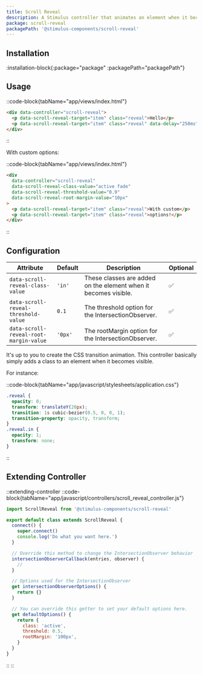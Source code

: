 ```yaml
---
title: Scroll Reveal
description: A Stimulus controller that animates an element when it becomes visible.
package: scroll-reveal
packagePath: '@stimulus-components/scroll-reveal'
---
```


## Installation

:installation-block{:package="package" :packagePath="packagePath"}

## Usage

::code-block{tabName="app/views/index.html"}

```html
<div data-controller="scroll-reveal">
  <p data-scroll-reveal-target="item" class="reveal">Hello</p>
  <p data-scroll-reveal-target="item" class="reveal" data-delay="250ms">World!</p>
</div>
```

::

With custom options:

::code-block{tabName="app/views/index.html"}

```html
<div
  data-controller="scroll-reveal"
  data-scroll-reveal-class-value="active fade"
  data-scroll-reveal-threshold-value="0.9"
  data-scroll-reveal-root-margin-value="10px"
>
  <p data-scroll-reveal-target="item" class="reveal">With custom</p>
  <p data-scroll-reveal-target="item" class="reveal">options!</p>
</div>
```

::

## Configuration

| Attribute                              | Default | Description                                                     | Optional |
| -------------------------------------- | ------- | --------------------------------------------------------------- | -------- |
| `data-scroll-reveal-class-value`       | `'in'`  | These classes are added on the element when it becomes visible. | ✅       |
| `data-scroll-reveal-threshold-value`   | `0.1`   | The threshold option for the IntersectionObserver.              | ✅       |
| `data-scroll-reveal-root-margin-value` | `'0px'` | The rootMargin option for the IntersectionObserver.             | ✅       |

It's up to you to create the CSS transition animation.
This controller basically simply adds a class to an element when it becomes visible.

For instance:

::code-block{tabName="app/javascript/stylesheets/application.css"}

```css
.reveal {
  opacity: 0;
  transform: translateY(20px);
  transition: 1s cubic-bezier(0.5, 0, 0, 1);
  transition-property: opacity, transform;
}
.reveal.in {
  opacity: 1;
  transform: none;
}
```

::

## Extending Controller

::extending-controller
::code-block{tabName="app/javascript/controllers/scroll_reveal_controller.js"}

```js
import ScrollReveal from '@stimulus-components/scroll-reveal'

export default class extends ScrollReveal {
  connect() {
    super.connect()
    console.log('Do what you want here.')
  }

  // Override this method to change the IntersectionObserver behavior
  intersectionObserverCallback(entries, observer) {
    //
  }

  // Options used for the IntersectionObserver
  get intersectionObserverOptions() {
    return {}
  }

  // You can override this getter to set your default options here.
  get defaultOptions() {
    return {
      class: 'active',
      threshold: 0.5,
      rootMargin: '100px',
    }
  }
}
```

::
::
